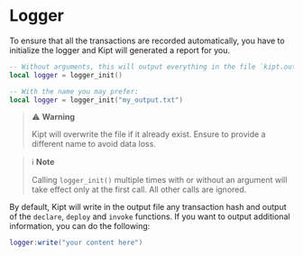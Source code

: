# Logger

To ensure that all the transactions are recorded automatically,
you have to initialize the logger and Kipt will generated a report for you.

```lua
-- Without arguments, this will output everything in the file `kipt.out`.
local logger = logger_init()

-- With the name you may prefer:
local logger = logger_init("my_output.txt")
```

> ⚠️ **Warning**
>
> Kipt will overwrite the file if it already exist. Ensure to provide a different name to avoid data loss.

> ℹ️ **Note**
>
> Calling `logger_init()` multiple times with or without an argument will take effect only at the first call. All other calls are ignored.

By default, Kipt will write in the output file any transaction hash and output of the `declare`, `deploy` and `invoke` functions.
If you want to output additional information, you can do the following:

```lua
logger:write("your content here")
```
